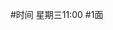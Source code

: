 #时间
星期三11:00
[](https://mail.google.com/mail/u/0/#search/%E9%9B%86%E5%BA%A6/FMfcgzGmvVCxVXljGJBnDcxgdGvCDLbd)
#1面

